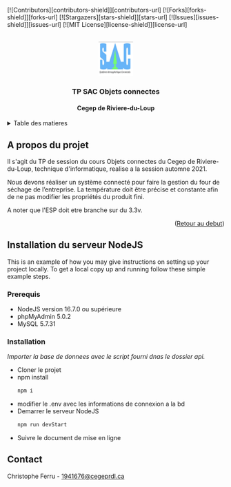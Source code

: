 <div id="top"></div>
<!--
***
*** https://github.com/othneildrew/Best-README-Template
*** Thanks for checking out the Best-README-Template. If you have a suggestion
*** that would make this better, please fork the repo and create a pull request
*** or simply open an issue with the tag "enhancement".
*** Don't forget to give the project a star!
*** Thanks again! Now go create something AMAZING! :D
-->



<!-- PROJECT SHIELDS -->
<!--
*** I'm using markdown "reference style" links for readability.
*** Reference links are enclosed in brackets [ ] instead of parentheses ( ).
*** See the bottom of this document for the declaration of the reference variables
*** for contributors-url, forks-url, etc. This is an optional, concise syntax you may use.
*** https://www.markdownguide.org/basic-syntax/#reference-style-links
-->
[![Contributors][contributors-shield]][contributors-url]
[![Forks][forks-shield]][forks-url]
[![Stargazers][stars-shield]][stars-url]
[![Issues][issues-shield]][issues-url]
[![MIT License][license-shield]][license-url]



<!-- PROJECT LOGO -->
<br />
<div align="center">
  <img src="FourABoisESP/data/assets/images/logoSAC.PNG" alt="Logo" width="80" height="80">

  <h3 align="center">TP SAC Objets connectes</h3>
  <h4 align="center">Cegep de Riviere-du-Loup</h4>
</div>
<!-- TABLE OF CONTENTS -->
<details>
  <summary>Table des matieres</summary>
  <ol>
    <li>
      <a href="#a-propos-du-projet">A propos du projet</a>
    </li>
    <li>
      <a href="#installation-du-serveur-nodejs">Installation du serveur NodeJS</a>
      <ul>
        <li><a href="#prerequis">Prerequis</a></li>
        <li><a href="#installation">Installation</a></li>
      </ul>
    </li>
    <li><a href="#usage">Usage</a></li>
    <li><a href="#roadmap">Roadmap</a></li>
    <li><a href="#contributing">Contributing</a></li>
    <li><a href="#license">License</a></li>
    <li><a href="#contact">Contact</a></li>
    <li><a href="#acknowledgments">Acknowledgments</a></li>
  </ol>
</details>



<!-- ABOUT THE PROJECT -->
## A propos du projet

Il s'agit du TP de session du cours Objets connectes du Cegep de Riviere-du-Loup, technique d'informatique, realise a la session automne 2021.

Nous devons réaliser un système connecté pour faire la gestion du four de séchage de l’entreprise. La température doit être précise et constante afin de ne pas modifier les propriétés du produit fini.

A noter que l'ESP doit etre branche sur du 3.3v.

<p align="right">(<a href="#top">Retour au debut</a>)</p>

<!-- GETTING STARTED -->
## Installation du serveur NodeJS

This is an example of how you may give instructions on setting up your project locally.
To get a local copy up and running follow these simple example steps.

### Prerequis

<ul>
	<li>NodeJS version 16.7.0 ou supérieure</li>
	<li>phpMyAdmin 5.0.2</li>
	<li>MySQL 5.7.31 </li>
</ul>

### Installation

_Importer la base de donnees avec le script fourni dnas le dossier api._

* Cloner le projet
* npm install
  ```sh
  npm i
  ```
* modifier le .env avec les informations de connexion a la bd
* Demarrer le serveur NodeJS
   ```sh
   npm run devStart
   ```
* Suivre le document de mise en ligne

<!-- CONTACT -->
## Contact

Christophe Ferru - 1941676@cegeprdl.ca